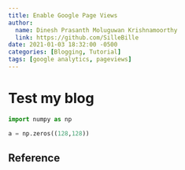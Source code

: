 ```yaml
---
title: Enable Google Page Views
author:
  name: Dinesh Prasanth Moluguwan Krishnamoorthy
  link: https://github.com/SilleBille
date: 2021-01-03 18:32:00 -0500
categories: [Blogging, Tutorial]
tags: [google analytics, pageviews]
---
```


# Test my blog
```Python
import numpy as np

a = np.zeros((128,128))
```

## Reference

[Good]: [Test](https://developers.google.com/analytics/devguides/reporting/core/v3/reference#filters)

[chirpy-homepage]: https://github.com/cotes2020/jekyll-theme-chirpy/
